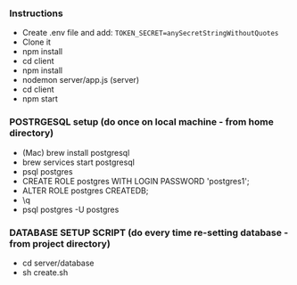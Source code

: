 ### Instructions

- Create .env file and add: `TOKEN_SECRET=anySecretStringWithoutQuotes`
- Clone it
- npm install
- cd client
- npm install
- nodemon server/app.js (server)
- cd client
- npm start

### POSTRGESQL setup (do once on local machine - from home directory)

- (Mac) brew install postgresql
- brew services start postgresql
- psql postgres
- CREATE ROLE postgres WITH LOGIN PASSWORD 'postgres1';
- ALTER ROLE postgres CREATEDB;
- \q
- psql postgres -U postgres

### DATABASE SETUP SCRIPT (do every time re-setting database - from project directory)

- cd server/database
- sh create.sh
